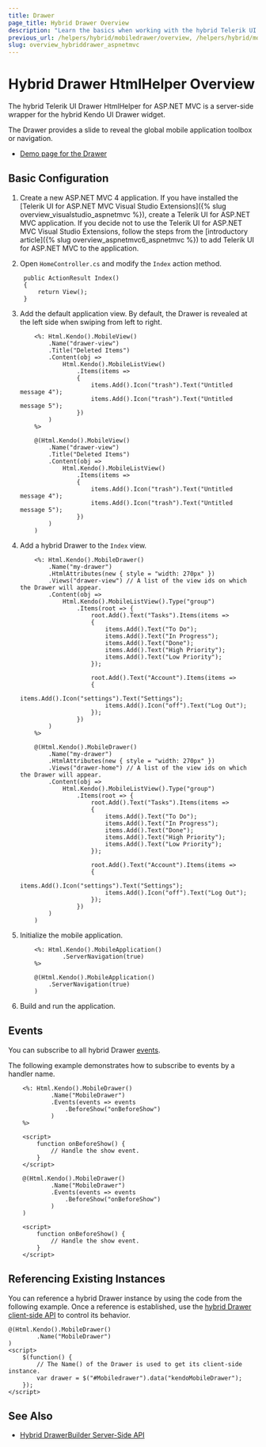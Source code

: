 ```yaml
---
title: Drawer
page_title: Hybrid Drawer Overview
description: "Learn the basics when working with the hybrid Telerik UI Drawer HtmlHelper for ASP.NET MVC."
previous_url: /helpers/hybrid/mobiledrawer/overview, /helpers/hybrid/mobiledrawer
slug: overview_hybriddrawer_aspnetmvc
---
```


# Hybrid Drawer HtmlHelper Overview

The hybrid Telerik UI Drawer HtmlHelper for ASP.NET MVC is a server-side wrapper for the hybrid Kendo UI Drawer widget.

The Drawer provides a slide to reveal the global mobile application toolbox or navigation.

* [Demo page for the Drawer](http://demos.telerik.com/kendo-ui/m/index#drawer/index)

## Basic Configuration

1. Create a new ASP.NET MVC 4 application. If you have installed the [Telerik UI for ASP.NET MVC Visual Studio Extensions]({% slug overview_visualstudio_aspnetmvc %}), create a Telerik UI for ASP.NET MVC application. If you decide not to use the Telerik UI for ASP.NET MVC Visual Studio Extensions, follow the steps from the [introductory article]({% slug overview_aspnetmvc6_aspnetmvc %}) to add Telerik UI for ASP.NET MVC to the application.
1. Open `HomeController.cs` and modify the `Index` action method.

        public ActionResult Index()
        {
            return View();
        }

1. Add the default application view. By default, the Drawer is revealed at the left side when swiping from left to right.

    ```ASPX
        <%: Html.Kendo().MobileView()
            .Name("drawer-view")
            .Title("Deleted Items")
            .Content(obj =>
                Html.Kendo().MobileListView()
                    .Items(items =>
                    {
                        items.Add().Icon("trash").Text("Untitled message 4");
                        items.Add().Icon("trash").Text("Untitled message 5");
                    })
            )
        %>
    ```
    ```Razor
        @(Html.Kendo().MobileView()
            .Name("drawer-view")
            .Title("Deleted Items")
            .Content(obj =>
                Html.Kendo().MobileListView()
                    .Items(items =>
                    {
                        items.Add().Icon("trash").Text("Untitled message 4");
                        items.Add().Icon("trash").Text("Untitled message 5");
                    })
            )
        )
    ```

1. Add a hybrid Drawer to the `Index` view.

    ```ASPX
        <%: Html.Kendo().MobileDrawer()
            .Name("my-drawer")
            .HtmlAttributes(new { style = "width: 270px" })
            .Views("drawer-view") // A list of the view ids on which the Drawer will appear.
            .Content(obj =>
                Html.Kendo().MobileListView().Type("group")
                    .Items(root => {
                        root.Add().Text("Tasks").Items(items =>
                        {
                            items.Add().Text("To Do");
                            items.Add().Text("In Progress");
                            items.Add().Text("Done");
                            items.Add().Text("High Priority");
                            items.Add().Text("Low Priority");
                        });

                        root.Add().Text("Account").Items(items =>
                        {
                            items.Add().Icon("settings").Text("Settings");
                            items.Add().Icon("off").Text("Log Out");
                        });
                    })
            )
        %>
    ```
    ```Razor
        @(Html.Kendo().MobileDrawer()
            .Name("my-drawer")
            .HtmlAttributes(new { style = "width: 270px" })
            .Views("drawer-home") // A list of the view ids on which the Drawer will appear.
            .Content(obj =>
                Html.Kendo().MobileListView().Type("group")
                    .Items(root => {
                        root.Add().Text("Tasks").Items(items =>
                        {
                            items.Add().Text("To Do");
                            items.Add().Text("In Progress");
                            items.Add().Text("Done");
                            items.Add().Text("High Priority");
                            items.Add().Text("Low Priority");
                        });

                        root.Add().Text("Account").Items(items =>
                        {
                            items.Add().Icon("settings").Text("Settings");
                            items.Add().Icon("off").Text("Log Out");
                        });
                    })
            )
        )
    ```

1. Initialize the mobile application.

    ```ASPX
        <%: Html.Kendo().MobileApplication()
                .ServerNavigation(true)
        %>
    ```
    ```Razor
        @(Html.Kendo().MobileApplication()
            .ServerNavigation(true)
        )
    ```

1. Build and run the application.

## Events

You can subscribe to all hybrid Drawer [events](https://docs.telerik.com/kendo-ui/api/javascript/mobile/ui/drawer#events).

The following example demonstrates how to subscribe to events by a handler name.

```ASPX
    <%: Html.Kendo().MobileDrawer()
            .Name("MobileDrawer")
            .Events(events => events
                .BeforeShow("onBeforeShow")
            )
    %>

    <script>
        function onBeforeShow() {
            // Handle the show event.
        }
    </script>
```
```Razor
    @(Html.Kendo().MobileDrawer()
            .Name("MobileDrawer")
            .Events(events => events
                .BeforeShow("onBeforeShow")
            )
    )

    <script>
        function onBeforeShow() {
            // Handle the show event.
        }
    </script>
```

## Referencing Existing Instances

You can reference a hybrid Drawer instance by using the code from the following example. Once a reference is established, use the [hybrid Drawer client-side API](https://docs.telerik.com/kendo-ui/api/javascript/mobile/ui/drawer#methods) to control its behavior.

    @(Html.Kendo().MobileDrawer()
            .Name("MobileDrawer")
    )
    <script>
        $(function() {
            // The Name() of the Drawer is used to get its client-side instance.
            var drawer = $("#Mobiledrawer").data("kendoMobileDrawer");
        });
    </script>

## See Also

* [Hybrid DrawerBuilder Server-Side API](http://docs.telerik.com/aspnet-mvc/api/Kendo.Mvc.UI.Fluent/MobileDrawerBuilder)

